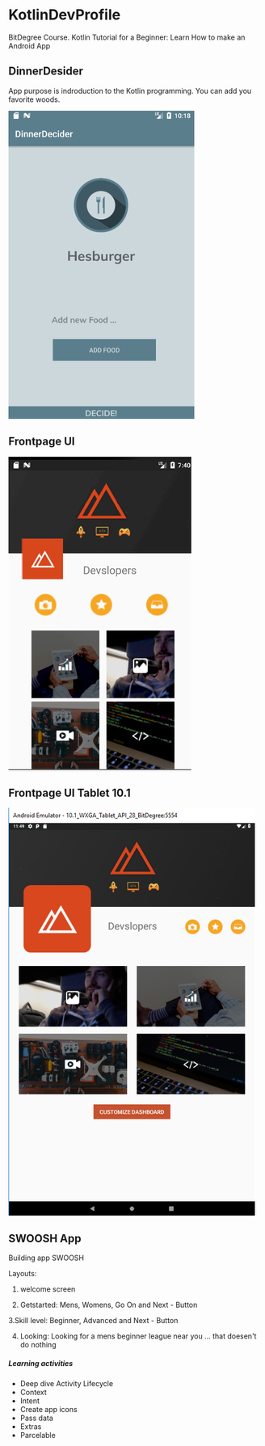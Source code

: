 # KotlinDevProfile
BitDegree Course. Kotlin Tutorial for a Beginner: Learn How to make an Android App

## DinnerDesider

App purpose is indroduction to the Kotlin programming. You can add you favorite woods.

![logo](/images/BasicView.png) 

## Frontpage UI

![logo](/images/Front_page_UI.png)

## Frontpage UI Tablet 10.1

![logo](/images/Tablet_UI.png)

## SWOOSH App ##

Building app SWOOSH

Layouts:
1. welcome screen 

2. Getstarted: Mens, Womens, Go On and Next - Button

3.Skill level: Beginner, Advanced and Next - Button

4. Looking: Looking for a mens beginner league near you ... that doesen't do nothing

##### Learning activities #####
* Deep dive Activity Lifecycle
* Context
* Intent
* Create app icons
* Pass data
* Extras
* Parcelable
